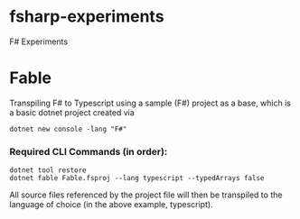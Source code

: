 # fsharp-experiments
F# Experiments
# Fable
Transpiling F# to Typescript using a sample (F#) project as a base, which is a basic dotnet project created via
```
dotnet new console -lang "F#"
```
### Required CLI Commands (in order): 
```
dotnet tool restore
dotnet fable Fable.fsproj --lang typescript --typedArrays false
```
All source files referenced by the project file will then be transpiled to the language of choice (in the above example, typescript).
